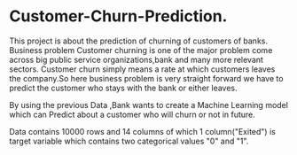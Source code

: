 # Customer-Churn-Prediction.
This project is about the prediction of churning of customers of banks.
Business problem
Customer churning is one of the major problem come across big public service organizations,bank and many more relevant sectors. Customer churn simply means a rate at which customers leaves the company.So here business problem is very straight forward we have to predict the customer who stays with the bank or either leaves.

By using the previous Data ,Bank wants to create a Machine Learning model which can Predict about a customer who will churn or not in future.

Data contains 10000 rows and 14 columns of which 1 column("Exited") is target variable which contains two categorical values "0" and "1".
